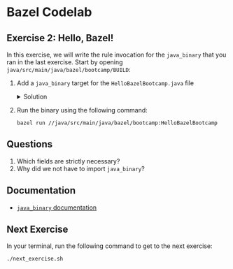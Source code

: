 # Bazel Codelab

## Exercise 2: Hello, Bazel!
In this exercise, we will write the rule invocation for the `java_binary` that you ran in the last exercise. Start by opening `java/src/main/java/bazel/bootcamp/BUILD`:

1. Add a `java_binary` target for the `HelloBazelBootcamp.java` file
   <details><summary>Solution</summary>

    Add the following to your build file.
     ```
     java_binary(
        name = "HelloBazelBootcamp",
        srcs = ["HelloBazelBootcamp.java"],
     )
     ```
   </details>
1. Run the binary using the following command:
   ```
   bazel run //java/src/main/java/bazel/bootcamp:HelloBazelBootcamp
   ```

## Questions
1. Which fields are strictly necessary?
2. Why did we not have to import `java_binary`?

## Documentation
- [`java_binary` documentation](https://docs.bazel.build/versions/master/be/java.html#java_binary)

## Next Exercise
In your terminal, run the following command to get to the next exercise:
```
./next_exercise.sh
```

